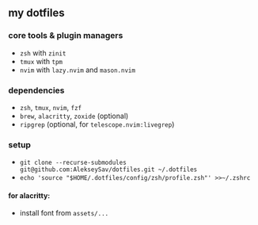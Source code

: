 ## my dotfiles

### core tools & plugin managers

- `zsh` with `zinit`
- `tmux` with `tpm`
- `nvim` with `lazy.nvim` and `mason.nvim`

### dependencies

- `zsh`, `tmux`, `nvim`, `fzf`
- `brew`, `alacritty`, `zoxide` (optional)
- `ripgrep` (optional, for `telescope.nvim:livegrep`)

### setup

- `git clone --recurse-submodules git@github.com:AlekseySav/dotfiles.git ~/.dotfiles`
- `echo 'source "$HOME/.dotfiles/config/zsh/profile.zsh"' >>~/.zshrc`

#### for alacritty:

- install font from `assets/...`
